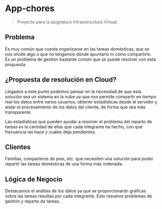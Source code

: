 # App-chores

> Proyecto para la asignatura Infraestructura Virtual

## Problema

Es muy común que cueste organizarse en las tareas domésticas, que se nos olvide algo o que no tengamos dónde apuntarlo ni cómo compartirlo.
Es un problema de gestión bastante común que se puede resolver con esta propuesta.


## ¿Propuesta de resolución en Cloud?

Llegados a este punto podemos pensar en la necesidad de que esta solución sea un sistema en la nube ya que nos permite compartir en tiempo real los datos entre varios usuarios, obtener estadísticas desde el servidor y aislar el procesamiento de los datos del cliente, de forma que sea más transparente.

Las estadísticas que pueden ayudar a resolver el problema del reparto de tareas es la cantidad de ellas que cada integrante ha hecho, con qué frecuencia las hace y cuáles deja pendientes.

## Clientes

Familias, compañeros de piso, etc. que necesiten una solución para poder repartir las tareas domésticas de una forma más ordenada.

## Lógica de Negocio

Destacamos el análisis de los datos ya que se proporcionarán gráficas sobre las tareas resultas por cada integrante.
Esto resuelve problemas de gestión y reparto de tareas.
